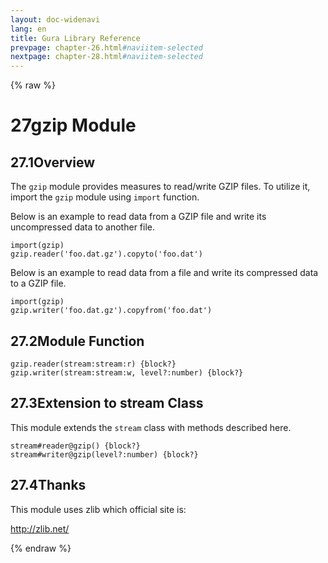 ```yaml
---
layout: doc-widenavi
lang: en
title: Gura Library Reference
prevpage: chapter-26.html#naviitem-selected
nextpage: chapter-28.html#naviitem-selected
---
```

{% raw %}
<h1><span class="caption-index-1">27</span>gzip Module</h1>
<h2><span class="caption-index-2">27.1</span><a name="anchor-27-1"></a>Overview</h2>
<p>
The <code class="highlighter-rouge">gzip</code> module provides measures to read/write GZIP files. To utilize it, import the <code class="highlighter-rouge">gzip</code> module using <code class="highlighter-rouge">import</code> function.
</p>
<p>
Below is an example to read data from a GZIP file and write its uncompressed data to another file.
</p>
<pre class="highlight"><code>import(gzip)
gzip.reader('foo.dat.gz').copyto('foo.dat')
</code></pre>
<p>
Below is an example to read data from a file and write its compressed data to a GZIP file.
</p>
<pre class="highlight"><code>import(gzip)
gzip.writer('foo.dat.gz').copyfrom('foo.dat')
</code></pre>
<h2><span class="caption-index-2">27.2</span><a name="anchor-27-2"></a>Module Function</h2>
<div class="mb-2"><code>gzip.reader(stream:stream:r) {block?}</code></div>
<div class="mb-2 ml-4">
</div>
<div class="mb-2"><code>gzip.writer(stream:stream:w, level?:number) {block?}</code></div>
<div class="mb-2 ml-4">
</div>
<h2><span class="caption-index-2">27.3</span><a name="anchor-27-3"></a>Extension to stream Class</h2>
<p>
This module extends the <code class="highlighter-rouge">stream</code> class with methods described here.
</p>
<div class="mb-2"><code>stream#reader@gzip() {block?}</code></div>
<div class="mb-2 ml-4">
</div>
<div class="mb-2"><code>stream#writer@gzip(level?:number) {block?}</code></div>
<div class="mb-2 ml-4">
</div>
<h2><span class="caption-index-2">27.4</span><a name="anchor-27-4"></a>Thanks</h2>
<p>
This module uses zlib which official site is:
</p>
<p>
<a href="http://zlib.net/">http://zlib.net/</a>
</p>
{% endraw %}
